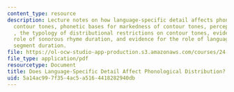 ```yaml
---
content_type: resource
description: Lecture notes on how language-specific detail affects phonological distribution,
  contour tones, phonetic bases for markedness of contour tones, perception, production
  , the typology of distributional restrictions on contour tones, evidence for the
  role of sonorous rhyme duration, and evidence for the role of language-specific
  segment duration.
file: https://ol-ocw-studio-app-production.s3.amazonaws.com/courses/24-964-topics-in-phonology-phonetic-realization-fall-2006/5a14ac997f354ac5a5164418282940db_MIT24_964F06_lec02_zhang.pdf
file_type: application/pdf
resourcetype: Document
title: Does Language-Specific Detail Affect Phonological Distribution?
uid: 5a14ac99-7f35-4ac5-a516-4418282940db
---
```

